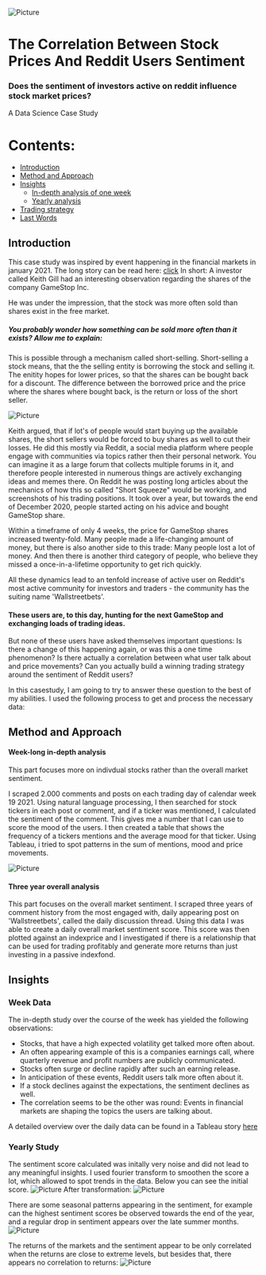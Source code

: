 ![Picture](https://github.com/Caparisun/reddit_stocks/blob/main/pictures/reddit_price.jpg)
# The Correlation Between Stock Prices And Reddit Users Sentiment

### Does the sentiment of investors active on reddit influence stock market prices?
A Data Science Case Study

# Contents:
- [Introduction](#Introduction)
- [Method and Approach](#Goals-Method-and-Approach)
- [Insights](#Insights)
   - [In-depth analysis of one week](#week-data)
   - [Yearly analysis](#yearly-study)
- [Trading strategy](#Model-application)
- [Last Words](#Last-words)


## Introduction
This case study was inspired by event happening in the financial markets in january 2021. The long story can be read here: [click](https://theprint.in/theprint-essential/the-gamestop-story-how-a-group-of-investors-on-reddit-gave-wall-street-a-wild-week/595181/)
In short: A investor called Keith Gill had an interesting observation regarding the shares of the company GameStop Inc. 

He was under the impression, that the stock was more often sold than shares exist in the free market. 
##### You probably wonder how something can be sold more often than it exists? Allow me to explain:
This is possible through a mechanism called short-selling.
Short-selling a stock means, that the the selling entity is borrowing the stock and selling it.
The enitity hopes for lower prices, so that the shares can be bought back for a discount. The difference between the borrowed price and the price where the shares where bought back, is the return or loss of the short seller.

![Picture](https://github.com/Caparisun/reddit_stocks/blob/main/pictures/short_selling.png)

Keith argued, that if lot's of people would start buying up the available shares, the short sellers would be forced to buy shares as well to cut their losses. 
He did this mostly via Reddit, a social media platform where people engage with communities via topics rather then their personal network. You can imagine it as a large forum that collects multiple forums in it, and therefore people interested in numerous things are actively exchanging ideas and memes there.
On Reddit he was posting long articles about the mechanics of how this so called "Short Squeeze" would be working, and screenshots of his trading positions.
It took over a year, but towards the end of December 2020, people started acting on his advice and bought GameStop share.

Within a timeframe of only 4 weeks, the price for GameStop shares increased twenty-fold. Many people made a life-changing amount of money, but there is also another side to this trade: 
Many people lost a lot of money.
And then there is another third category of people, who believe they missed a once-in-a-lifetime opportunity to get rich quickly.

All these dynamics lead to an tenfold increase of active user on Reddit's most active community for investors and traders - the community has the suiting name 'Wallstreetbets'.
#### These users are, to this day, hunting for the next GameStop and exchanging loads of trading ideas.

But none of these users have asked themselves important questions:
Is there a change of this happening again, or was this a one time phenomenon?
Is there actually a correlation between what user talk about and price movements?
Can you actually build a winning trading strategy around the sentiment of Reddit users?

In this casestudy, I am going to try to answer these question to the best of my abilities.
I used the following process to get and process the necessary data:

## Method and Approach

#### Week-long in-depth analysis
This part focuses more on indivdual stocks rather than the overall market sentiment.

I scraped 2.000 comments and posts on each trading day of calendar week 19 2021.
Using natural language processing, I then searched for stock tickers in each post or comment, and if a ticker was mentioned, I calculated the sentiment of the comment. This gives me a number that I can use to score the mood of the users.
I then created a table that shows the frequency of a tickers mentions and the average mood for that ticker.
Using Tableau, i tried to spot patterns in the sum of mentions, mood and price movements.

![Picture](https://github.com/Caparisun/reddit_stocks/blob/main/pictures/_Flussdiagramm.jpeg)


#### Three year overall analysis
This part focuses on the overall market sentiment.
I scraped three years of comment history from the most engaged with, daily appearing post on 'Wallstreetbets', called the daily discussion thread.
Using this data I was able to create a daily overall market sentiment score.
This score was then plotted against an indexprice and I investigated if there is a relationship that can be used for trading profitably and generate more returns than just investing in a passive indexfond.

## Insights

### Week Data
The in-depth study over the course of the week has yielded the following observations:

- Stocks, that have a high expected volatility get talked more often about. 
- An often appearing example of this is a companies earnings call, where quarterly revenue and profit numbers are publicly communicated.
- Stocks often surge or decline rapidly after such an earning release.
- In anticipation of these events, Reddit users talk more often about it.
- If a stock declines against the expectations, the sentiment declines as well.
- The correlation seems to be the other was round: Events in financial markets are shaping the topics the users are talking about.

A detailed overview over the daily data can be found in a Tableau story [here](https://public.tableau.com/profile/thamo.koeper#!/vizhome/Scraping_reddit/Story1?publish=yes)

### Yearly Study

The sentiment score calculated was initally very noise and did not lead to any meaningful insights. I used fourier transform to smoothen the score a lot, which allowed to spot trends in the data.
Below you can see the initial score.
![Picture](https://github.com/Caparisun/reddit_stocks/blob/main/pictures/spy_vs_sent.png)
After transformation:
![Picture](https://github.com/Caparisun/reddit_stocks/blob/main/pictures/spy_vs_sent_smooth.png)

There are some seasonal patterns appearing in the sentiment, for example can the highest sentiment scores be observed towards the end of the year, and a regular drop in sentiment appears over the late summer months.
![Picture](https://github.com/Caparisun/reddit_stocks/blob/main/pictures/sentiment_per_month.png)

The returns of the markets and the sentiment appear to be only correlated when the returns are close to extreme levels, but besides that, there appears no correlation to returns:
![Picture](https://github.com/Caparisun/reddit_stocks/blob/main/pictures/return_setiment.png)





